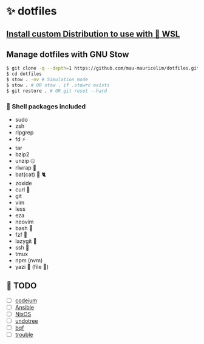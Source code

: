 # ✨ dotfiles

## [Install custom Distribution to use with 🐧 WSL](docs%2Fwsl.md)

## Manage dotfiles with GNU Stow
```bash
$ git clone -q --depth=1 https://github.com/mau-mauricelim/dotfiles.git
$ cd dotfiles
$ stow . -nv # Simulation mode
$ stow . # OR stow . if .stowrc exists
$ git restore . # OR git reset --hard
```

### 🐚 Shell packages included
- sudo
- zsh
- ripgrep
- fd ⚡
- tar
- bzip2
- unzip 🤐
- rlwrap 🌯
- bat(cat) 🦇 🐈
- zoxide
- curl 🥌
- git
- vim
- less
- eza
- neovim
- bash 👊
- fzf 🌸
- lazygit 🦥
- ssh 🐚
- tmux
- npm (nvm)
- yazi 🦆 (file 📁)

## 📝 TODO
- [ ] [codeium](https://github.com/Exafunction/codeium.vim)
- [ ] [Ansible](https://www.ansible.com/)
- [ ] [NixOS](https://nixos.org/)
- [ ] [undotree](https://github.com/mbbill/undotree)
- [ ] [bqf](https://github.com/kevinhwang91/nvim-bqf)
- [ ] [trouble](https://github.com/folke/trouble.nvim)
